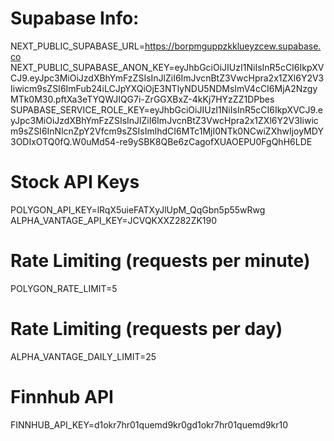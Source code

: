 # Supabase Info:
NEXT_PUBLIC_SUPABASE_URL=https://borpmguppzkklueyzcew.supabase.co
NEXT_PUBLIC_SUPABASE_ANON_KEY=eyJhbGciOiJIUzI1NiIsInR5cCI6IkpXVCJ9.eyJpc3MiOiJzdXBhYmFzZSIsInJlZiI6ImJvcnBtZ3VwcHpra2x1ZXl6Y2V3Iiwicm9sZSI6ImFub24iLCJpYXQiOjE3NTIyNDU5NDMsImV4cCI6MjA2NzgyMTk0M30.pftXa3eTYQWJIQG7i-ZrGGXBxZ-4kKj7HYzZZ1DPbes
SUPABASE_SERVICE_ROLE_KEY=eyJhbGciOiJIUzI1NiIsInR5cCI6IkpXVCJ9.eyJpc3MiOiJzdXBhYmFzZSIsInJlZiI6ImJvcnBtZ3VwcHpra2x1ZXl6Y2V3Iiwicm9sZSI6InNlcnZpY2Vfcm9sZSIsImlhdCI6MTc1MjI0NTk0NCwiZXhwIjoyMDY3ODIxOTQ0fQ.W0uMd54-re9ySBK8QBe6zCagofXUAOEPU0FgQhH6LDE

# Stock API Keys
POLYGON_API_KEY=lRqX5uieFATXyJlUpM_QqGbn5p55wRwg
ALPHA_VANTAGE_API_KEY=JCVQKXXZ282ZK190


# Rate Limiting (requests per minute)
POLYGON_RATE_LIMIT=5

# Rate Limiting (requests per day)
ALPHA_VANTAGE_DAILY_LIMIT=25

# Finnhub API
FINNHUB_API_KEY=d1okr7hr01quemd9kr0gd1okr7hr01quemd9kr10